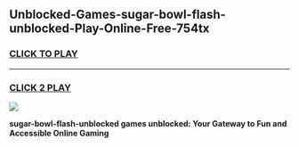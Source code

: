 
## Unblocked-Games-sugar-bowl-flash-unblocked-Play-Online-Free-754tx
<h3>
<a href="https://premium76.site?title=sugar-bowl-flash-unblocked&ref=26A">CLICK TO PLAY</a></h3>
<hr>

<h3>
<a href="https://premium76.site?title=sugar-bowl-flash-unblocked&ref=26A">CLICK 2 PLAY</a>
  
</h3>

<a href="https://premium76.site?title=sugar-bowl-flash-unblocked&ref=26A"><img src="https://clearcache.store/games.png"></a>


**sugar-bowl-flash-unblocked games unblocked: Your Gateway to Fun and Accessible Online Gaming**

